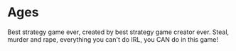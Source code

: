 # Ages
Best strategy game ever, created by best strategy game creator ever. Steal, murder and rape, everything you can't do IRL, you CAN do in this game!
